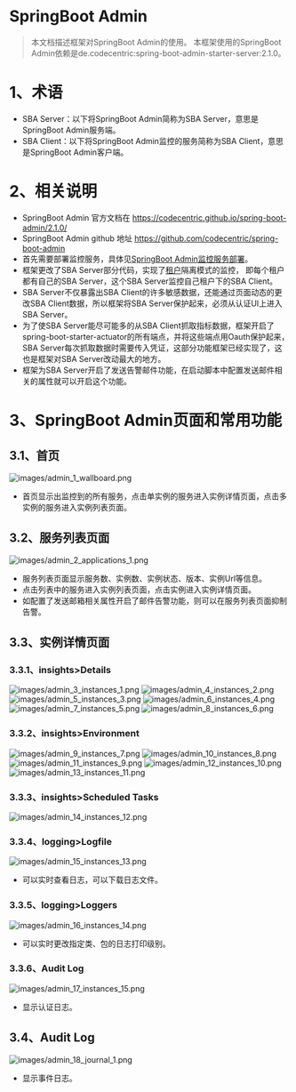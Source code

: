 # SpringBoot Admin

> 本文档描述框架对SpringBoot Admin的使用。
> 本框架使用的SpringBoot Admin依赖是de.codecentric:spring-boot-admin-starter-server:2.1.0。

# 1、术语
* SBA Server：以下将SpringBoot Admin简称为SBA Server，意思是SpringBoot Admin服务端。<br>
* SBA Client：以下将SpringBoot Admin监控的服务简称为SBA Client，意思是SpringBoot Admin客户端。<br>


# 2、相关说明
* SpringBoot Admin 官方文档在 https://codecentric.github.io/spring-boot-admin/2.1.0/
* SpringBoot Admin github 地址 https://github.com/codecentric/spring-boot-admin
* 首先需要部署监控服务，具体见[SpringBoot Admin监控服务部署](../../2userManual/1baseServerDeploy/5milepost-admin.md)。
* 框架更改了SBA Server部分代码，实现了[租户](../../3guideForDevelopment/2distributedDevelopment/2tenant.md)隔离模式的监控，
即每个租户都有自己的SBA Server，这个SBA Server监控自己租户下的SBA Client。
* SBA Server不仅暴露出SBA Client的许多敏感数据，还能通过页面动态的更改SBA Client数据，所以框架将SBA Server保护起来，必须从认证UI上进入SBA Server。
* 为了使SBA Server能尽可能多的从SBA Client抓取指标数据，框架开启了spring-boot-starter-actuator的所有端点，并将这些端点用Oauth保护起来，
SBA Server每次抓取数据时需要传入凭证，这部分功能框架已经实现了，这也是框架对SBA Server改动最大的地方。
* 框架为SBA Server开启了发送告警邮件功能，在启动脚本中配置发送邮件相关的属性就可以开启这个功能。

# 3、SpringBoot Admin页面和常用功能
## 3.1、首页
![images/admin_1_wallboard.png](images/admin_1_wallboard.png)
* 首页显示出监控到的所有服务，点击单实例的服务进入实例详情页面，点击多实例的服务进入实例列表页面。


## 3.2、服务列表页面
![images/admin_2_applications_1.png](images/admin_2_applications_1.png)
* 服务列表页面显示服务数、实例数、实例状态、版本、实例Url等信息。
* 点击列表中的服务进入实例列表页面，点击实例进入实例详情页面。
* 如配置了发送邮箱相关属性开启了邮件告警功能，则可以在服务列表页面抑制告警。

## 3.3、实例详情页面
### 3.3.1、insights>Details
![images/admin_3_instances_1.png](images/admin_3_instances_1.png)
![images/admin_4_instances_2.png](images/admin_4_instances_2.png)
![images/admin_5_instances_3.png](images/admin_5_instances_3.png)
![images/admin_6_instances_4.png](images/admin_6_instances_4.png)
![images/admin_7_instances_5.png](images/admin_7_instances_5.png)
![images/admin_8_instances_6.png](images/admin_8_instances_6.png)


### 3.3.2、insights>Environment
![images/admin_9_instances_7.png](images/admin_9_instances_7.png)
![images/admin_10_instances_8.png](images/admin_10_instances_8.png)
![images/admin_11_instances_9.png](images/admin_11_instances_9.png)
![images/admin_12_instances_10.png](images/admin_12_instances_10.png)
![images/admin_13_instances_11.png](images/admin_13_instances_11.png)


### 3.3.3、insights>Scheduled Tasks
![images/admin_14_instances_12.png](images/admin_14_instances_12.png)

### 3.3.4、logging>Logfile
![images/admin_15_instances_13.png](images/admin_15_instances_13.png)
* 可以实时查看日志，可以下载日志文件。

### 3.3.5、logging>Loggers
![images/admin_16_instances_14.png](images/admin_16_instances_14.png)
* 可以实时更改指定类、包的日志打印级别。

### 3.3.6、Audit Log
![images/admin_17_instances_15.png](images/admin_17_instances_15.png)
* 显示认证日志。

## 3.4、Audit Log
![images/admin_18_journal_1.png](images/admin_18_journal_1.png)
* 显示事件日志。



